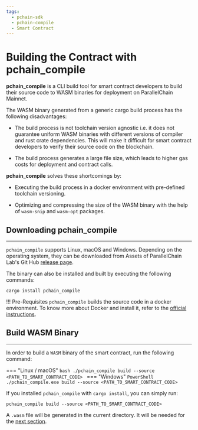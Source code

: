 ```yaml
---
tags:
  - pchain-sdk
  - pchain-compile
  - Smart Contract
---
```


# Building the Contract with pchain_compile

**pchain_compile** is a CLI build tool for smart contract developers to build their source code to WASM binaries for deployment on 
ParallelChain Mainnet. 

The WASM binary generated from a generic cargo build process has the following disadvantages: 
  
  - The build process is not toolchain version agnostic i.e. it does not guarantee uniform WASM binaries with different versions of compiler and 
    rust crate dependencies. This will make it difficult for smart contract developers to verify their source code on the blockchain.
  
  - The build process generates a large file size, which leads to higher gas costs for deployment and contract calls.

**pchain_compile** solves these shortcomings by: 

  - Executing the build process in a docker environment with pre-defined toolchain versioning.
  
  - Optimizing and compressing the size of the WASM binary with the help of `wasm-snip` and `wasm-opt` packages.


## Downloading **pchain_compile**
---

`pchain_compile` supports Linux, macOS and Windows. Depending on the operating system, they can be downloaded from Assets of ParallelChain Lab's Git Hub [release page](https://github.com/parallelchain-io/pchain-compile/releases).

The binary can also be installed and built by executing the following commands:
```
cargo install pchain_compile
```

!!! Pre-Requisites
    `pchain_compile` builds the source code in a docker environment. To know more about Docker and install it, refer to the [official instructions](https://docs.docker.com/engine/install/).



## Build WASM Binary
---

In order to build a `WASM` binary of the smart contract, run the following command:

=== "Linux / macOS"
    ```bash
    ./pchain_compile build --source <PATH_TO_SMART_CONTRACT_CODE>
    ```
=== "Windows"
    ```PowerShell
    ./pchain_compile.exe build --source <PATH_TO_SMART_CONTRACT_CODE>
    ```

If you installed `pchain_compile` with `cargo install`, you can simply run:

```
pchain_compile build --source <PATH_TO_SMART_CONTRACT_CODE>
```

A `.wasm` file will be generated in the current directory. It will be needed for the [next section](./deploy_contract.md).